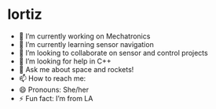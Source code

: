 # lortiz
- 🔭 I’m currently working on Mechatronics
- 🌱 I’m currently learning sensor navigation
- 👯 I’m looking to collaborate on sensor and control projects
- 🤔 I’m looking for help in C++
- 💬 Ask me about space and rockets!
- 📫 How to reach me: 
- 😄 Pronouns: She/her
- ⚡ Fun fact: I’m from LA

